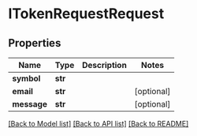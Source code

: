 # ITokenRequestRequest

## Properties
Name | Type | Description | Notes
------------ | ------------- | ------------- | -------------
**symbol** | **str** |  | 
**email** | **str** |  | [optional] 
**message** | **str** |  | [optional] 

[[Back to Model list]](../README.md#documentation-for-models) [[Back to API list]](../README.md#documentation-for-api-endpoints) [[Back to README]](../README.md)


